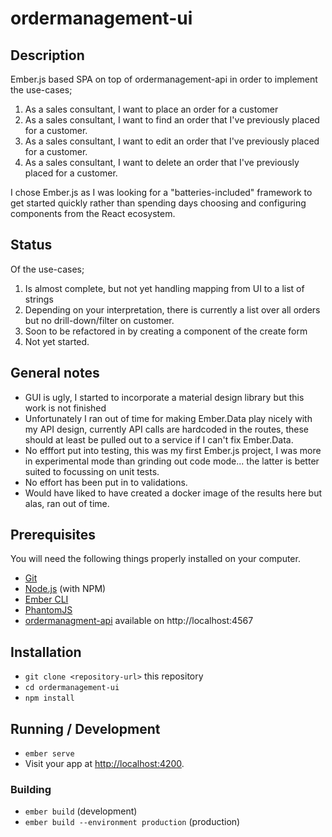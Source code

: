 # ordermanagement-ui

## Description

Ember.js based SPA on top of ordermanagement-api in order to implement the use-cases;

1. As a sales consultant, I want to place an order for a customer
2. As a sales consultant, I want to find an order that I've previously placed for a customer.
3. As a sales consultant, I want to edit an order that I've previously placed for a customer.
4. As a sales consultant, I want to delete an order that I've previously placed for a customer.

I chose Ember.js as I was looking for a "batteries-included" framework to get started quickly rather than spending days choosing and configuring components from the React ecosystem.

## Status

Of the use-cases;

1. Is almost complete, but not yet handling mapping from UI to a list of strings
2. Depending on your interpretation, there is currently a list over all orders but no drill-down/filter on customer.
3. Soon to be refactored in by creating a component of the create form
4. Not yet started.

## General notes

* GUI is ugly, I started to incorporate a material design library but this work is not finished
* Unfortunately I ran out of time for making Ember.Data play nicely with my API design, currently API calls are hardcoded in the routes, these should at least be pulled out to a service if I can't fix Ember.Data.
* No efffort put into testing, this was my first Ember.js project, I was more in experimental mode than grinding out code mode... the latter is better suited to focussing on unit tests.
* No effort has been put in to validations.
* Would have liked to have created a docker image of the results here but alas, ran out of time.

## Prerequisites

You will need the following things properly installed on your computer.

* [Git](https://git-scm.com/)
* [Node.js](https://nodejs.org/) (with NPM)
* [Ember CLI](https://ember-cli.com/)
* [PhantomJS](http://phantomjs.org/)
* [ordermanagment-api](https://github.com/sharebear/ordermanagement-api) available on http://localhost:4567

## Installation

* `git clone <repository-url>` this repository
* `cd ordermanagement-ui`
* `npm install`

## Running / Development

* `ember serve`
* Visit your app at [http://localhost:4200](http://localhost:4200).

### Building

* `ember build` (development)
* `ember build --environment production` (production)
